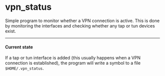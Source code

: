 # vpn_status

Simple program to monitor whether a VPN connection is active. This is done by monitoring the interfaces and checking whether any tap or tun devices exist.  

---------

#### Current state

If a tap or tun interface is added (this usually happens when a VPN connection is established), the program will write a symbol to a file `$HOME/.vpn_status`.